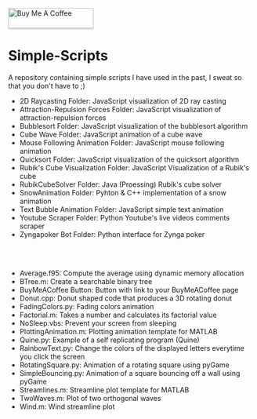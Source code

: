  <a href="https://www.buymeacoffee.com/BambooFlower" target="_blank">
 <img src="https://www.buymeacoffee.com/assets/img/custom_images/orange_img.png" 
 alt="Buy Me A Coffee" style="height: 41px !important;width: 174px !important;box-shadow: 0px 3px 2px 0px rgba(190, 190, 190, 0.5) 
 !important;-webkit-box-shadow: 0px 3px 2px 0px rgba(190, 190, 190, 0.5) !important;" ></a> 

# Simple-Scripts

A repository containing simple scripts I have used in the past, I sweat so that you don't have to ;)
- 2D Raycasting Folder: JavaScript visualization of 2D ray casting
- Attraction-Repulsion Forces Folder: JavaScript visualization of attraction-repulsion forces
- Bubblesort Folder: JavaScript visualization of the bubblesort algorithm
- Cube Wave Folder: JavaScript animation of a cube wave
- Mouse Following Animation Folder: JavaScript mouse following animation
- Quicksort Folder: JavaScript visualization of the quicksort algorithm
- Rubik's Cube Visualization Folder: JavaScript Visualization of a Rubik's cube 
- RubikCubeSolver Folder: Java (Proessing) Rubik's cube solver
- SnowAnimation Folder: Pyhton & C++ implementation of a snow animation
- Text Bubble Animation Folder: JavaScript simple text animation
- Youtube Scraper Folder: Python Youtube's live videos comments scraper 
- Zyngapoker Bot Folder: Python interface for Zynga poker

<br/><br/>
- Average.f95: Compute the average using dynamic memory allocation 
- BTree.m: Create a searchable binary tree
- BuyMeACoffee Button: Button with link to your BuyMeACoffee page
- Donut.cpp: Donut shaped code that produces a 3D rotating donut
- FadingColors.py: Fading colors animation
- Factorial.m: Takes a number and calculates its factorial value
- NoSleep.vbs: Prevent your screen from sleeping 
- PlottingAnimation.m: Plotting animation template for MATLAB
- Quine.py: Example of a self replicating program (Quine)
- RainbowText.py: Change the colors of the displayed letters everytime you click the screen
- RotatingSquare.py: Animation of a rotating square using pyGame 
- SimpleBouncing.py: Animation of a square bouncing off a wall using pyGame
- Streamlines.m: Streamline plot template for MATLAB
- TwoWaves.m: Plot of two orthogonal waves 
- Wind.m: Wind streamline plot

